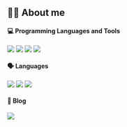 ## 💁🏻 About me

#### 💻 Programming Languages and Tools
<img src="https://img.shields.io/badge/JAVA-007396?style=flat-square&logo=OpenJDK&logoColor=white"> <img src="https://img.shields.io/badge/Kotlin-7F52FF?style=flat-square&logo=Kotlin&logoColor=white"/> <img src="https://img.shields.io/badge/AndroidStudio-3DDC84?style=flat-square&logo=AndroidStudio&logoColor=white"/> <img src="https://img.shields.io/badge/GitHub-181717?style=flat-square&logo=GitHub&logoColor=white"/>

#### 🗣️ Languages
<img src="https://img.shields.io/badge/Korean ★★★★★-2088FF?style=flat-square&logoColor=white"/> <img src="https://img.shields.io/badge/Japanese ★☆☆☆☆-C71D23?style=flat-square&logoColor=white"/> <img src="https://img.shields.io/badge/English ★☆☆☆☆-161A36?style=flat-square&logoColor=white"/> 

#### 📧 Blog

<a href="https://muk-clouds.tistory.com"><img src="https://img.shields.io/badge/Tech%20Blog-181717?style=flat-square&logo=GitHub&logoColor=white&link=https://muk-clouds.tistory.com"/></a>
